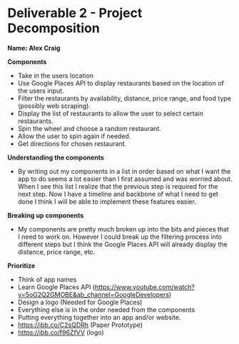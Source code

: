 # Deliverable 2 - Project Decomposition

**Name: Alex Craig**  

**Components**
- Take in the users location
- Use Google Places API to display restaurants based on the location of the users input.
- Filter the restaurants by availability, distance, price range, and food type (possibly web scraping).
- Display the list of restaurants to allow the user to select certain restaurants.
- Spin the wheel and choose a random restaurant.
- Allow the user to spin again if needed.
- Get directions for chosen restaurant.

**Understanding the components**
- By writing out my components in a list in order based on what I want the app to do seems a lot easier than I first assumed and was worried about. When I see this list I realize that the previous step is required for the next step. Now I have a timeline and backbone of what I need to get done I think I will be able to implement these features easier.

**Breaking up components**
- My components are pretty much broken up into the bits and pieces that I need to work on. However I could break up the filtering process into different steps but I think the Google Places API will already display the distance, price range, etc.

**Prioritize**
- Think of app names
- Learn Google Places API (https://www.youtube.com/watch?v=5oG2Q2GMOBE&ab_channel=GoogleDevelopers)
- Design a logo (Needed for Google Places)
- Everything else is in the order needed from the components
- Putting everything together into an app and/or website.
- https://ibb.co/C2sQDRh (Paper Prototype)
- https://ibb.co/f96ZfVV (logo)
